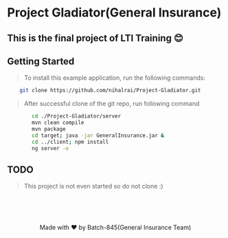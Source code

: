 # Project Gladiator(General Insurance)


## This is the final project of LTI Training :blush:


## Getting Started


> To install this example application, run the following commands:

```bash
    git clone https://github.com/nihalrai/Project-Gladiator.git
```

> After successful clone of the git repo, run following command

```bash
        cd ./Project-Gladiator/server
        mvn clean compile
        mvn package
        cd target; java -jar GeneralInsurance.jar &
        cd ../client; npm install
        ng server -o
```


## TODO

> This project is not even started so do not clone :)


<br/><br/><br/>
<footer> <p align="center"> Made with ❤️ by Batch-845(General Insurance Team) </p> </footer>
